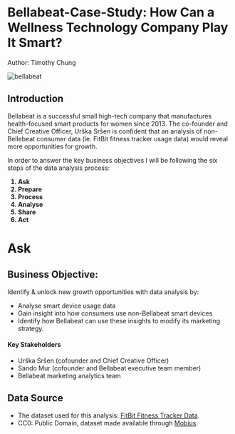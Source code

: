 # Bellabeat-Case-Study: How Can a Wellness Technology Company Play It Smart?

Author: Timothy Chung

![bellabeat](https://images.squarespace-cdn.com/content/v1/5728a8934c2f851f7869e740/1471378814643-EWDK54XMPVMM37YWKJD2/Unknown.png?format=1500w)

## Introduction
Bellabeat is a successful small high-tech company that manufactures health-focused smart products for women since 2013. 
The co-founder and Chief Creative Officer, Urška Sršen is confident that an analysis of non-Bellebeat consumer data (ie. FitBit fitness tracker usage data) would reveal more opportunities for growth.

In order to answer the key business objectives I will be following the six steps of the data analysis process: <b>
1. Ask
2. Prepare
3. Process
4. Analyse
5. Share
6. Act
</b>

# Ask
## Business Objective:
Identify & unlock new growth opportunities with data analysis by:

- Analyse smart device usage data
- Gain insight into how consumers use non-Bellabeat smart devices
- Identify how Bellabeat can use these insights to modify its marketing strategy.


#### Key Stakeholders
- Urška Sršen (cofounder and Chief Creative Officer)
- Sando Mur (cofounder and Bellabeat executive team member)
- Bellabeat marketing analytics team


## Data Source
- The dataset used for this analysis: [FitBit Fitness Tracker Data](https://www.kaggle.com/arashnic/fitbit).
- CC0: Public Domain, dataset made available through [Mobius](https://www.kaggle.com/arashnic).
